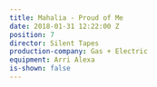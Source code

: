 ```yaml
---
title: Mahalia - Proud of Me
date: 2018-01-31 12:22:00 Z
position: 7
director: Silent Tapes
production-company: Gas + Electric
equipment: Arri Alexa
is-shown: false
---
```


